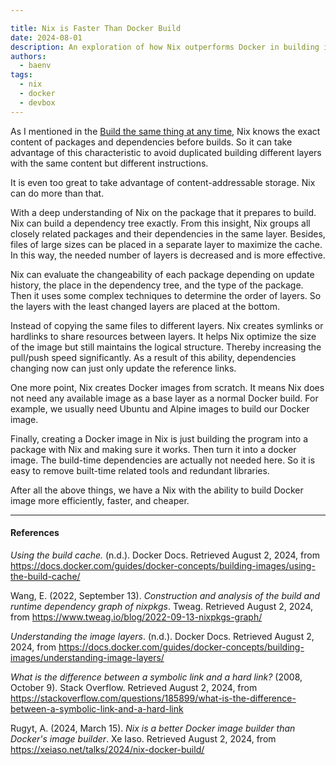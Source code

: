 ```yaml
---

title: Nix is Faster Than Docker Build
date: 2024-08-01
description: An exploration of how Nix outperforms Docker in building images, leveraging its deep understanding of package dependencies and content-addressable storage
authors:
  - baenv
tags:
  - nix
  - docker
  - devbox
---
```


As I mentioned in the [Build the same thing at any time](nix-build-the-same-thing-at-any-time.md), Nix knows the exact content of packages and dependencies before builds. So it can take advantage of this characteristic to avoid duplicated building different layers with the same content but different instructions.

It is even too great to take advantage of content-addressable storage. Nix can do more than that.

With a deep understanding of Nix on the package that it prepares to build. Nix can build a dependency tree exactly. From this insight, Nix groups all closely related packages and their dependencies in the same layer. Besides, files of large sizes can be placed in a separate layer to maximize the cache. In this way, the needed number of layers is decreased and is more effective.

Nix can evaluate the changeability of each package depending on update history, the place in the dependency tree, and the type of the package. Then it uses some complex techniques to determine the order of layers. So the layers with the least changed layers are placed at the bottom.

Instead of copying the same files to different layers. Nix creates symlinks or hardlinks to share resources between layers. It helps Nix optimize the size of the image but still maintains the logical structure. Thereby increasing the pull/push speed significantly. As a result of this ability, dependencies changing now can just only update the reference links.

One more point, Nix creates Docker images from scratch. It means Nix does not need any available image as a base layer as a normal Docker build. For example, we usually need Ubuntu and Alpine images to build our Docker image.

Finally, creating a Docker image in Nix is just building the program into a package with Nix and making sure it works. Then turn it into a docker image. The build-time dependencies are actually not needed here. So it is easy to remove built-time related tools and redundant libraries.

After all the above things, we have a Nix with the ability to build Docker image more efficiently, faster, and cheaper.

---

#### References

_Using the build cache._ (n.d.). Docker Docs. Retrieved August 2, 2024, from <https://docs.docker.com/guides/docker-concepts/building-images/using-the-build-cache/>

Wang, E. (2022, September 13). _Construction and analysis of the build and runtime dependency graph of nixpkgs_. Tweag. Retrieved August 2, 2024, from <https://www.tweag.io/blog/2022-09-13-nixpkgs-graph/>

_Understanding the image layers_. (n.d.). Docker Docs. Retrieved August 2, 2024, from <https://docs.docker.com/guides/docker-concepts/building-images/understanding-image-layers/>

_What is the difference between a symbolic link and a hard link?_ (2008, October 9). Stack Overflow. Retrieved August 2, 2024, from <https://stackoverflow.com/questions/185899/what-is-the-difference-between-a-symbolic-link-and-a-hard-link>

Rugyt, A. (2024, March 15). _Nix is a better Docker image builder than Docker's image builder_. Xe Iaso. Retrieved August 2, 2024, from <https://xeiaso.net/talks/2024/nix-docker-build/>
